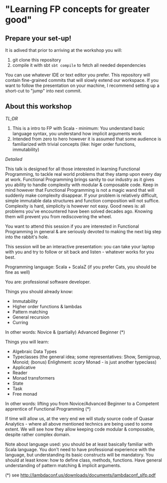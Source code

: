 # "Learning FP concepts for greater good"

## Prepare your set-up!

It is adived that prior to arriving at the workshop you will:

1. git clone this repository
2. compile it with sbt `sbt compile` to fetch all needed dependencies

You can use whatever IDE or text editor you prefer. 
This repository will contain fine-grained commits that will slowly extend our workspace. If you want to follow the presentation on your machine, I recommend setting up a short-cut to "jump" into next commit.

## About this workshop

*TL;DR*
1. This is a intro to FP with Scala - minimum: You understand basic language syntax, you understand how implicit arguments work
2. Intended from zero to hero however it is assumed that some audience is familiarized with trivial concepts
(like: higer order functions, immutability)

*Detailed*

This talk is designed for all those interested in learning Functional Programming, to tackle real world problems that they stamp upon every day at work. Functional Programming brings sanity to our industry as it gives you ability to handle complexity with modular & composable code.
Keep in mind however that Functional Programming is not a magic wand that will suddenly make complexity disappear. If your problem is relatively difficult, simple immutable data structures and function composition will not suffice. Complexity is hard, simplicity is however not easy. Good news is: all problems you've encountered have been solved decades ago. Knowing them will prevent you from rediscovering the wheel.

You want to attend this session if you are interested in Functional Programming in general & are seriously devoted to making the next big step into the rabbit's hole.

This session will be an interactive presentation: you can take your laptop with you and try to follow or sit back and listen - whatever works for you best.

Programming language: Scala + ScalaZ (if you prefer Cats, you should be fine as well)

You are: professional software developer.

Things you should already know:

- Immutability
- Higher order functions & lambdas
- Pattern matching
- General recursion
- Curring

In other words: Novice & (partially) Advanced Beginner (*)

Things you will learn:
- Algebraic Data Types
-  Typeclasses (the general idea; some representatives: Show, Semigroup, Monoid; (bonus) Enlighment: *scary* Monad - is just another typeclass)
- Applicative 
- Reader
- Monad transformers
- State
- Task
- Free monad

In other words: lifting you from Novice/Advanced Beginner to a Competent apprentice of Functional Programming (*)

If time will allow us, at the very end we will study source code of Quasar Analytics - where all above mentioned technics are being used to some extent. We will see how they allow keeping code modular & composable, despite rather complex domain.

Note about language used: you should be at least basically familiar with Scala language. You don't need to have professional experience with the language, but understanding its basic constructs will be mandatory. You should at least know: how to define class, methods, functions. Have general understanding of pattern matching & implicit arguments.

(*) see http://lambdaconf.us/downloads/documents/lambdaconf_slfp.pdf
